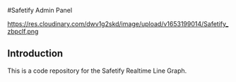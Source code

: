 #Safetify Admin Panel

https://res.cloudinary.com/dwv1g2skd/image/upload/v1653199014/Safetify_zbpclf.png


## Introduction
This is a code repository for the Safetify Realtime Line Graph.


